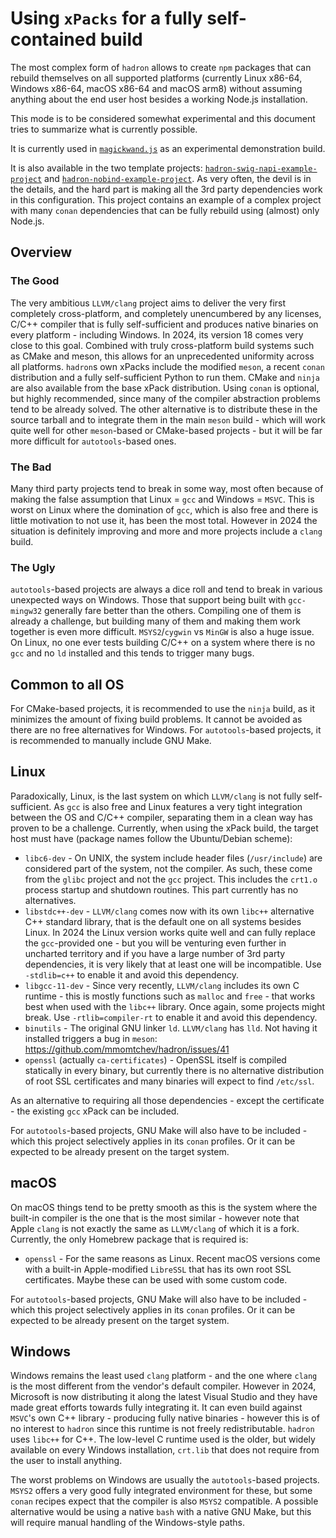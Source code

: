 # Using `xPacks` for a fully self-contained build

The most complex form of `hadron` allows to create `npm` packages that can rebuild themselves on all supported platforms (currently Linux x86-64, Windows x86-64, macOS x86-64 and macOS arm8) without assuming anything about the end user host besides a working Node.js installation.

This mode is to be considered somewhat experimental and this document tries to summarize what is currently possible.

It is currently used in [`magickwand.js`](https://github.com/mmomtchev/magickwand.js) as an experimental demonstration build.

It is also available in the two template projects: [`hadron-swig-napi-example-project`](https://github.com/mmomtchev/hadron-swig-napi-example-project) and [`hadron-nobind-example-project`](https://github.com/mmomtchev/hadron-nobind-example-project). As very often, the devil is in the details, and the hard part is making all the 3rd party dependencies work in this configuration. This project contains an example of a complex project with many `conan` dependencies that can be fully rebuild using (almost) only Node.js.

## Overview

### The Good

The very ambitious `LLVM/clang` project aims to deliver the very first completely cross-platform, and completely unencumbered by any licenses, C/C++ compiler that is fully self-sufficient and produces native binaries on every platform - including Windows. In 2024, its version 18 comes very close to this goal. Combined with truly cross-platform build systems such as CMake and meson, this allows for an unprecedented uniformity across all platforms. `hadron`s own xPacks include the modified `meson`, a recent `conan` distribution and a fully self-sufficient Python to run them. CMake and `ninja` are also available from the base xPack distribution. Using `conan` is optional, but highly recommended, since many of the compiler abstraction problems tend to be already solved. The other alternative is to distribute these in the source tarball and to integrate them in the main `meson` build - which will work quite well for other `meson`-based or CMake-based projects - but it will be far more difficult for `autotools`-based ones.

### The Bad

Many third party projects tend to break in some way, most often because of making the false assumption that Linux = `gcc` and Windows = `MSVC`. This is worst on Linux where the domination of `gcc`, which is also free and there is little motivation to not use it, has been the most total. However in 2024 the situation is definitely improving and more and more projects include a `clang` build.

### The Ugly

`autotools`-based projects are always a dice roll and tend to break in various unexpected ways on Windows. Those that support being built with `gcc-mingw32` generally fare better than the others. Compiling one of them is already a challenge, but building many of them and making them work together is even more difficult. `MSYS2`/`cygwin` vs `MinGW` is also a huge issue. On Linux, no one ever tests building C/C++ on a system where there is no `gcc` and no `ld` installed and this tends to trigger many bugs.

## Common to all OS

For CMake-based projects, it is recommended to use the `ninja` build, as it minimizes the amount of fixing build problems. It cannot be avoided as there are no free alternatives for Windows. For `autotools`-based projects, it is recommended to manually include GNU Make.

## Linux

Paradoxically, Linux, is the last system on which `LLVM/clang` is not fully self-sufficient. As `gcc` is also free and Linux features a very tight integration between the OS and C/C++ compiler, separating them in a clean way has proven to be a challenge. Currently, when using the xPack build, the target host must have (package names follow the Ubuntu/Debian scheme):
* `libc6-dev` - On UNIX, the system include header files (`/usr/include`) are considered part of the system, not the compiler. As such, these come from the `glibc` project and not the `gcc` project. This includes the `crt1.o` process startup and shutdown routines. This part currently has no alternatives.
* `libstdc++-dev` - `LLVM/clang` comes now with its own `libc++` alternative C++ standard library, that is the default one on all systems besides Linux. In 2024 the Linux version works quite well and can fully replace the `gcc`-provided one - but you will be venturing even further in uncharted territory and if you have a large number of 3rd party dependencies, it is very likely that at least one will be incompatible. Use `-stdlib=c++` to enable it and avoid this dependency.
* `libgcc-11-dev` - Since very recently, `LLVM/clang` includes its own C runtime - this is mostly functions such as `malloc` and `free` - that works best when used with the `libc++` library. Once again, some projects might break. Use `-rtlib=compiler-rt` to enable it and avoid this dependency.
* `binutils` - The original GNU linker `ld`. `LLVM/clang` has `lld`. Not having it installed triggers a bug in `meson`: https://github.com/mmomtchev/hadron/issues/41
* `openssl` (actually `ca-certificates`) - OpenSSL itself is compiled statically in every binary, but currently there is no alternative distribution of root SSL certificates and many binaries will expect to find `/etc/ssl`.

As an alternative to requiring all those dependencies - except the certificate - the existing `gcc` xPack can be included.

For `autotools`-based projects, GNU Make will also have to be included - which this project selectively applies in its `conan` profiles. Or it can be expected to be already present on the target system.

## macOS

On macOS things tend to be pretty smooth as this is the system where the built-in compiler is the one that is the most similar - however note that Apple `clang` is not exactly the same as `LLVM/clang` of which it is a fork. Currently, the only Homebrew package that is required is:
* `openssl` - For the same reasons as Linux. Recent macOS versions come with a built-in Apple-modified `LibreSSL` that has its own root SSL certificates. Maybe these can be used with some custom code.

For `autotools`-based projects, GNU Make will also have to be included - which this project selectively applies in its `conan` profiles. Or it can be expected to be already present on the target system.

## Windows

Windows remains the least used `clang` platform - and the one where `clang` is the most different from the vendor's default compiler. However in 2024, Microsoft is now distributing it along the latest Visual Studio and they have made great efforts towards fully integrating it. It can even build against `MSVC`'s own C++ library - producing fully native binaries - however this is of no interest to `hadron` since this runtime is not freely redistributable. `hadron` uses `libc++` for C++. The low-level C runtime used is the older, but widely available on every Windows installation, `crt.lib` that does not require from the user to install anything.

The worst problems on Windows are usually the `autotools`-based projects. `MSYS2` offers a very good fully integrated environment for these, but some `conan` recipes expect that the compiler is also `MSYS2` compatible. A possible alternative would be using a native `bash` with a native GNU Make, but this will require manual handling of the Windows-style paths.
